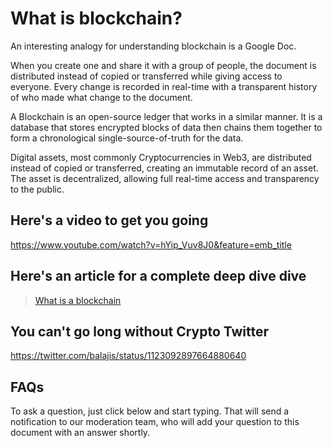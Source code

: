 # What is blockchain?

An interesting analogy for understanding blockchain is a Google Doc.

When you create one and share it with a group of people, the document is distributed instead of copied or transferred while giving access to everyone. Every change is recorded in real-time with a transparent history of who made what change to the document.

A Blockchain is an open-source ledger that works in a similar manner. It is a database that stores encrypted blocks of data then chains them together to form a chronological single-source-of-truth for the data.

Digital assets, most commonly Cryptocurrencies in Web3, are distributed instead of copied or transferred, creating an immutable record of an asset. The asset is decentralized, allowing full real-time access and transparency to the public.

## Here's a video to get you going

https://www.youtube.com/watch?v=hYip_Vuv8J0&feature=emb_title

## Here's an article for a complete deep dive dive

> [What is a blockchain](https://medium.com/mit-technology-review/what-is-a-blockchain-9faa44b32693)

## You can't go long without Crypto Twitter

https://twitter.com/balajis/status/1123092897664880640

## FAQs

To ask a question, just click below and start typing. That will send a notification to our moderation team, who will add your question to this document with an answer shortly.